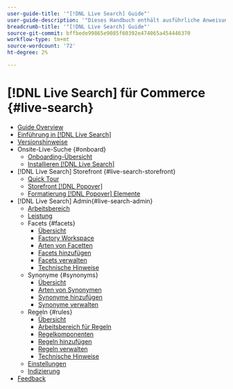 ```yaml
---
user-guide-title: '"[!DNL Live Search] Guide"'
user-guide-description: '"Dieses Handbuch enthält ausführliche Anweisungen zur Verwendung von [!DNL Live Search] von Adobe Commerce."'
breadcrumb-title: '"[!DNL Live Search] Guide"'
source-git-commit: bffbede99865e9085f60392e474065a454446370
workflow-type: tm+mt
source-wordcount: '72'
ht-degree: 2%

---
```


# [!DNL Live Search] für Commerce {#live-search}

- [Guide Overview](guide-overview.md)
- [Einführung in [!DNL Live Search]](overview.md)
- [Versionshinweise](release-notes.md)
- Onsite-Live-Suche {#onboard}
   - [Onboarding-Übersicht](onboarding-overview.md)
   - [Installieren [!DNL Live Search]](install.md)
- [!DNL Live Search] Storefront {#live-search-storefront}
   - [Quick Tour](quick-tour.md)
   - [Storefront [!DNL Popover]](storefront-popover.md)
   - [Formatierung [!DNL Popover] Elemente](storefront-popover-styling.md)
- [!DNL Live Search] Admin{#live-search-admin}
   - [Arbeitsbereich](workspace.md)
   - [Leistung](performance.md)
   - Facets {#facets}
      - [Übersicht](facets.md)
      - [Factory Workspace](faceting-workspace.md)
      - [Arten von Facetten](facets-type.md)
      - [Facets hinzufügen](facets-add.md)
      - [Facets verwalten](facets-manage.md)
      - [Technische Hinweise](facet-technical-notes.md)
   - Synonyme {#synonyms}
      - [Übersicht](synonyms.md)
      - [Arten von Synonymen](synonyms-type.md)
      - [Synonyme hinzufügen](synonyms-add.md)
      - [Synonyme verwalten](synonyms-manage.md)
   - Regeln {#rules}
      - [Übersicht](rules.md)
      - [Arbeitsbereich für Regeln](rules-workspace.md)
      - [Regelkomponenten](rule-components.md)
      - [Regeln hinzufügen](rules-add.md)
      - [Regeln verwalten](rules-manage.md)
      - [Technische Hinweise](rule-technical-notes.md)
   - [Einstellungen](settings.md)
   - [Indizierung](indexing.md)
- [Feedback](feedback.md)